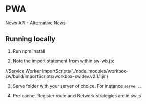 # PWA 

News API - Alternative News


## Running locally

1. Run npm install

2. Note the import statement from within sw-wb.js: 

//Service Worker
importScripts('./node_modules/workbox-sw/build/importScripts/workbox-sw.dev.v2.1.1.js')


3. Serve folder with your server of choice. For instance `serve .`.

4. Pre-cache, Register route and Network strategies are in sw.js


